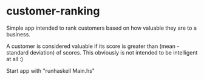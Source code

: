 # customer-ranking

Simple app intended to rank customers based on how valuable they are to a business. 

A customer is considered valuable if its score is greater than (mean - standard deviation) of scores. This obviously is not intended to be intelligent at all :)

Start app with "runhaskell Main.hs"
